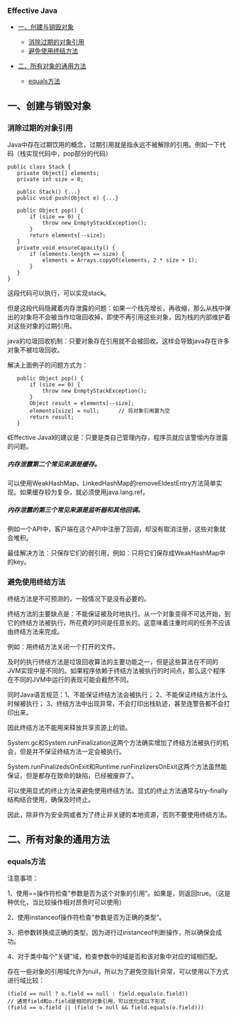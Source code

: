 ### Effective Java
   * [一、创建与销毁对象](#一创建与销毁对象)
       * [消除过期的对象引用](#消除过期的对象引用)
       * [避免使用终结方法](#避免使用终结方法)  

* [二、所有对象的通用方法](#二所有对象的通用方法)
  * [equals方法](equals方法)

## 一、创建与销毁对象

### 消除过期的对象引用

Java中存在过期饮用的概念，过期引用就是指永远不被解除的引用。例如一下代码（栈实现代码中，pop部分的代码）
```
public class Stack {
   private Object[] elements;
   private int size = 0;
   
   public Stack() {...}
   public void push(Object e) {...}
   
   public Object pop() {
       if (size == 0) {
           throw new EnmptyStackException();
       }
       return elements[--size];
   }
   private void ensureCapacity() {
       if (elements.length == size) {
           elements = Arrays.copyOf(elements, 2 * size + 1);
       }
   }
}
```
这段代码可以执行，可以实现stack。   

但是这段代码隐藏着内存泄露的问题：如果一个栈先增长，再收缩，那么从栈中弹出的对象将不会被当作垃圾回收掉，即使不再引用这些对象，因为栈的内部维护着对这些对象的过期引用。   

java的垃圾回收机制：只要对象存在引用就不会被回收。这样会导致java存在许多对象不被垃圾回收。

解决上面例子的问题方式为：

```
   public Object pop() {
       if (size == 0) {
           throw new EnmptyStackException();
       }
       Object result = elements[--size];
       elements[size] = null;      // 将对象引用置为空
       return result;
   }
```

《Effective Java》的建议是：只要是类自己管理内存，程序员就应该警惕内存泄露的问题。

##### 内存泄露第二个常见来源是缓存。

可以使用WeakHashMap、LinkedHashMap的removeEldestEntry方法简单实现。如果缓存较为复杂，就必须使用java.lang.ref。

##### 内存泄露的第三个常见来源是监听器和其他回调。

例如一个API中，客户端在这个API中注册了回调，却没有取消注册，这些对象就会堆积。

最佳解决方法：只保存它们的弱引用，例如：只将它们保存成WeakHashMap中的key。

### 避免使用终结方法

终结方法是不可预测的，一般情况下是没有必要的。

终结方法的主要缺点是：不能保证被及时地执行。从一个对象变得不可达开始，到它的终结方法被执行，所花费的时间是任意长的。这意味着注重时间的任务不应该由终结方法来完成。

例如：用终结方法关闭一个打开的文件。

及时的执行终结方法是垃圾回收算法的主要功能之一，但是这些算法在不同的JVM实现中是不同的。如果程序依赖于终结方法被执行的时间点，那么这个程序在不同的JVM中运行的表现可能会截然不同。

同时Java语言规范：1、不能保证终结方法会被执行； 2、不能保证终结方法什么时候被执行； 3、终结方法中出现异常，不会打印出栈轨迹，甚至连警告都不会打印出来。

因此终结方法不能用来释放共享资源上的锁。

System.gc和System.runFinalization这两个方法确实增加了终结方法被执行的机会，但是并不保证终结方法一定会被执行。

System.runFinalizedsOnExit和Runtime.runFinzlizersOnExit这两个方法虽然能保证，但是都存在致命的缺陷，已经被废弃了。

可以使用显式的终止方法来避免使用终结方法。显式的终止方法通常与try-finally结构结合使用，确保及时终止。

因此，除非作为安全网或者为了终止非关键的本地资源，否则不要使用终结方法。

## 二、所有对象的通用方法

### equals方法

注意事项：  

1、使用==操作符检查“参数是否为这个对象的引用”。如果是，则返回true。（这是种优化，当比较操作相对昂贵时可以使用）  

2、使用instanceof操作符检查“参数是否为正确的类型”。  

3、把参数转换成正确的类型。因为进行过instanceof判断操作，所以确保会成功。  

4、对于类中每个“关键”域，检查参数中的域是否和该对象中对应的域相匹配。  

存在一些对象的引用域允许为null，所以为了避免空指针异常，可以使用以下方式进行域比较：

```
(field == null ? o.field == null : field.equals(o.field))
// 通常field和o.field是相同的对象引用，可以优化成以下形式
(field == o.field || (field != null && field.equals(o.field)))
```

